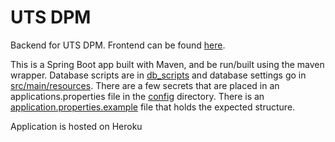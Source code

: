 # UTS DPM

Backend for UTS DPM. Frontend can be found [here](https://github.com/airfork/uts-dpm-frontend).

This is a Spring Boot app built with Maven, and be run/built using the maven wrapper. Database scripts are in [db_scripts](/db_scripts) and database settings go in [src/main/resources](/src/main/resources). There are a few secrets that are placed in an applications.properties file in the [config](config) directory. There is an [application.properties.example](config/application.properties.example) file that holds the expected structure.

Application is hosted on Heroku